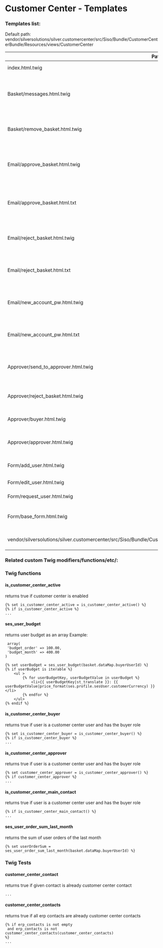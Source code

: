 # Customer Center - Templates 

### Templates list:

Default path: vendor/silversolutions/silver.customercenter/src/Siso/Bundle/CustomerCenterBundle/Resources/views/CustomerCenter

|Path|Description|
|--- |--- |
|index.html.twig|entry page for customer center|
|Basket/messages.html.twig|subtemplate that will render an error message, if user exceeds his budget on the basket show page|
|Basket/remove_basket.html.twig|subtemplate that will render the button to delete the current basket on the basket show page|
|Email/approve_basket.html.twig|html content for the email that is send to the approver to inform him about new approval request|
|Email/approve_basket.html.txt|text content for the email that is send to the approver to inform him about new approval request|
|Email/reject_basket.html.twig|html content for the email that is send to buyer when approver rejected his basket|
|Email/reject_basket.html.txt|text content for the email that is send to buyer when approver rejected his basket|
|Email/new_account_pw.html.twig|html content for the email that is send to user if main contact has created a shop account for him|
|Email/new_account_pw.html.txt|text content for the email that is send to user if main contact has created a shop account for him|
|Approver/send_to_approver.html.twig|page that is displayed for buyer after he went through the approval process|
|Approver/reject_basket.html.twig|page for the approver where he can reject the basket|
|Approver/buyer.html.twig|renders entry page for buyer with the approval requests|
|Approver/approver.html.twig|renders entry page for approver with the approval requests|
|Form/add_user.html.twig|renders the form for add known erp user to the shop|
|Form/edit_user.html.twig|renders the form for edit user|
|Form/request_user.html.twig|renders the form for request new user|
|Form/base_form.html.twig|base template that is renders the form data and is used in all Form/* templates|
|vendor/silversolutions/silver.customercenter/src/Siso/Bundle/CustomerCenterBundle/Resources/views/parts/user_menu.html.twig|overrides user_menu.html.twig from silver-e.shop|


### Related custom Twig modifiers/functions/etc/:

### Twig functions

#### is_customer_center_active

returns true if customer center is enabled

```
{% set is_customer_center_active = is_customer_center_active() %}
{% if is_customer_center_active %}
...
```

#### ses_user_budget

returns user budget as an array 
Example:

```
 array(
 'budget_order' => 100.00,
 'budget_month' => 400.00
)
```

```
{% set userBudget = ses_user_budget(basket.dataMap.buyerUserId) %}
{% if userBudget is iterable %}
    <ul >
        {% for userBudgetKey, userBudgetValue in userBudget %}
            <li>{{ userBudgetKey|st_translate }}: {{ userBudgetValue|price_format(ses.profile.sesUser.customerCurrency) }}</li>
        {% endfor %}
    </ul>
{% endif %}
```

#### is_customer_center_buyer

returns true if user is a customer center user and has the buyer role

```
{% set is_customer_center_buyer = is_customer_center_buyer() %}
{% if is_customer_center_buyer %}
...
```

#### is_customer_center_approver

returns true if user is a customer center user and has the buyer role

```
{% set customer_center_approver = is_customer_center_approver() %}
{% if customer_center_approver %}
...
```

#### is_customer_center_main_contact

returns true if user is a customer center user and has the buyer role

```
{% if is_customer_center_main_contact() %}
...
```

#### ses_user_order_sum_last_month

returns the sum of user orders of the last month

```
{% set userOrderSum = ses_user_order_sum_last_month(basket.dataMap.buyerUserId) %}
```

### Twig Tests

#### customer_center_contact

returns true if given contact is already customer center contact

```{% if contact is not customer_center_contact(customer_center_contacts) %}
...
```

#### customer_center_contacts

returns true if all erp contacts are already customer center contacts

```
{% if erp_contacts is not empty
 and erp_contacts is not customer_center_contacts(customer_center_contacts)
%}
...
```
